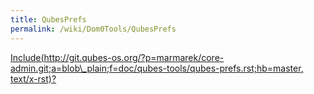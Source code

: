 ```yaml
---
title: QubesPrefs
permalink: /wiki/Dom0Tools/QubesPrefs
---
```


[Include(http://git.qubes-os.org/?p=marmarek/core-admin.git;a=blob\_plain;f=doc/qubes-tools/qubes-prefs.rst;hb=master, text/x-rst)?](/wiki/Dom0Tools/Include(http%3A/git.qubes-os.org?p=marmarek/core-admin.git;a=blob_plain;f=doc/qubes-tools/qubes-prefs.rst;hb=master,%20text/x-rst))
